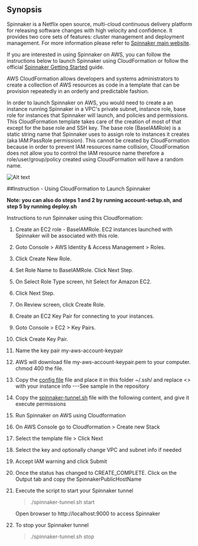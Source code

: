 ## Synopsis
Spinnaker is a Netflix open source, multi-cloud continuous delivery platform for releasing software changes with high velocity and confidence. It provides two core sets of features: cluster management and deployment management. For more information please refer to [Spinnaker main website](http://spinnaker.io/).

If you are interested in using Spinnaker on AWS, you can follow the instructions below to launch Spinnaker using CloudFormation or follow the official [Spinnaker Getting Started](http://spinnaker.io/) guide. 

AWS CloudFormation allows developers and systems administrators to create a collection of AWS resources as code in a template that can be provision repeatedly in an orderly and predictable fashion. 

In order to launch Spinnaker on AWS, you would need to create a an instance running Spinnaker in a VPC's private subnet, instance role, base role for instances that Spinnaker will launch, and policies and permissions. This CloudFormation template takes care of the creation of most of that except for the base role and SSH key. The base role (BaseIAMRole) is a static string name that Spinnaker uses to assign role to instances it creates (aka IAM:PassRole permission). This cannot be created by CloudFormation because in order to prevent IAM resources name collision, CloudFormation does not allow you to control the IAM resource name therefore a role/user/group/policy created using CloudFormation will have a random name.

![Alt text](images/spinnaker_architecture.png?raw=true "CloudFormation Template")

##Instruction - Using CloudFormation to Launch Spinnaker

**Note: you can also do steps 1 and 2 by running account-setup.sh, and
step 5 by running deploy.sh**

Instructions to run Spinnaker using this Cloudformation:

1. Create an EC2 role - BaseIAMRole. EC2 instances launched with Spinnaker will be associated with this role.
  1. Goto Console > AWS Identity & Access Management > Roles.
  2. Click Create New Role.
  3. Set Role Name to BaseIAMRole. Click Next Step.
  4. On Select Role Type screen, hit Select for Amazon EC2.
  5. Click Next Step.
  6. On Review screen, click Create Role.
  
2. Create an EC2 Key Pair for connecting to your instances.
  1. Goto Console > EC2 > Key Pairs.
  2. Click Create Key Pair.
  3. Name the key pair my-aws-account-keypair
  4. AWS will download file my-aws-account-keypair.pem to your computer. chmod 400 the file.
  
3. Copy the [config file](config) file and place it in this folder ~/.ssh/ and replace <> with your instance info ---See sample in the repository
   
4. Copy the [spinnaker-tunnel.sh](spinnaker-tunnel.sh) file with the following content, and give it execute permissions

5.  Run Spinnaker on AWS using Cloudformation
  1. On AWS Console go to Cloudformation > Create new Stack
  2. Select the template file > Click Next
  3. Select the key and optionally change VPC and subnet info if needed
  4. Accept IAM warning and click Submit
  5. Once the status has changed to CREATE_COMPLETE. Click on the Output tab and copy the SpinnakerPublicHostName
   
6. Execute the script to start your Spinnaker tunnel
    >./spinnaker-tunnel.sh start
    
    Open browser to http://localhost:9000 to access Spinnaker
    
7. To stop your Spinnaker tunnel
    >./spinnaker-tunnel.sh stop
    
